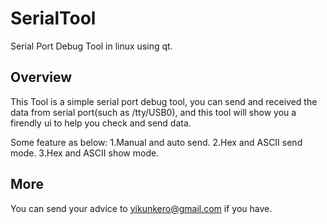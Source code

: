 SerialTool
==========

Serial Port Debug Tool in linux using qt.

Overview
-------------
This Tool is a simple serial port debug tool, you can send and received the data from serial port(such as /tty/USB0), and this tool will show you a firendly ui to help you check and send data.

Some feature as below:
1.Manual and auto send.
2.Hex and ASCII send mode.
3.Hex and ASCII show mode.

More
-------------
You can send your advice to yikunkero@gmail.com if you have.
